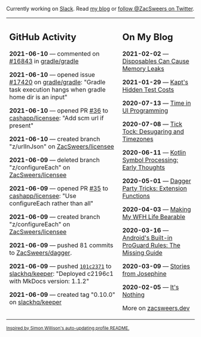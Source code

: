 Currently working on [Slack](https://slack.com/). Read [my blog](https://zacsweers.dev/) or [follow @ZacSweers on Twitter](https://twitter.com/ZacSweers).

<table><tr><td valign="top" width="60%">

## GitHub Activity
<!-- githubActivity starts -->
**2021-06-10** — commented on [#16843](https://github.com/gradle/gradle/issues/16843#issuecomment-858830290) in [gradle/gradle](https://api.github.com/repos/gradle/gradle)

**2021-06-10** — opened issue [#17420](https://api.github.com/repos/gradle/gradle/issues/17420) on [gradle/gradle](https://api.github.com/repos/gradle/gradle): "Gradle task execution hangs when gradle home dir is an input"

**2021-06-10** — opened PR [#36](https://api.github.com/repos/cashapp/licensee/pulls/36) to [cashapp/licensee](https://api.github.com/repos/cashapp/licensee): "Add scm url if present"

**2021-06-10** — created branch "z/urlInJson" on [ZacSweers/licensee](https://api.github.com/repos/ZacSweers/licensee)

**2021-06-09** — deleted branch "z/configureEach" on [ZacSweers/licensee](https://api.github.com/repos/ZacSweers/licensee)

**2021-06-09** — opened PR [#35](https://api.github.com/repos/cashapp/licensee/pulls/35) to [cashapp/licensee](https://api.github.com/repos/cashapp/licensee): "Use configureEach rather than all"

**2021-06-09** — created branch "z/configureEach" on [ZacSweers/licensee](https://api.github.com/repos/ZacSweers/licensee)

**2021-06-09** — pushed 81 commits to [ZacSweers/dagger](https://api.github.com/repos/ZacSweers/dagger).

**2021-06-09** — pushed [`101c2371`](https://github.com/slackhq/keeper/commit/101c23717e4fde275079f843a623f1009aec6bfe) to [slackhq/keeper](https://api.github.com/repos/slackhq/keeper): "Deployed c2196c1 with MkDocs version: 1.1.2"

**2021-06-09** — created tag "0.10.0" on [slackhq/keeper](https://api.github.com/repos/slackhq/keeper)
<!-- githubActivity ends -->
</td><td valign="top" width="40%">

## On My Blog
<!-- blog starts -->
**2021-02-02** — [Disposables Can Cause Memory Leaks](https://www.zacsweers.dev/disposables-can-cause-memory-leaks/)

**2021-01-29** — [Kapt's Hidden Test Costs](https://www.zacsweers.dev/kapts-hidden-test-costs/)

**2020-07-13** — [Time in UI Programming](https://www.zacsweers.dev/time-in-ui/)

**2020-07-08** — [Tick Tock: Desugaring and Timezones](https://www.zacsweers.dev/ticktock-desugaring-timezones/)

**2020-06-11** — [Kotlin Symbol Processing: Early Thoughts](https://www.zacsweers.dev/kotlin-symbol-processor-early-thoughts/)

**2020-05-01** — [Dagger Party Tricks: Extension Functions](https://www.zacsweers.dev/dagger-party-tricks-extension-functions/)

**2020-04-03** — [Making My WFH Life Bearable](https://www.zacsweers.dev/making-wfh-life-bearable/)

**2020-03-16** — [Android's Built-in ProGuard Rules: The Missing Guide](https://www.zacsweers.dev/android-proguard-rules/)

**2020-03-09** — [Stories from Josephine](https://www.zacsweers.dev/stories-from-josephine/)

**2020-02-05** — [It's Nothing](https://www.zacsweers.dev/its-nothing/)
<!-- blog ends -->
More on [zacsweers.dev](https://zacsweers.dev/)
</td></tr></table>

<sub><a href="https://simonwillison.net/2020/Jul/10/self-updating-profile-readme/">Inspired by Simon Willison's auto-updating profile README.</a></sub>